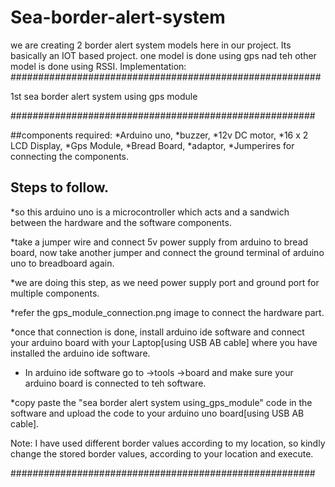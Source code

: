 # Sea-border-alert-system

we are creating 2 border alert system models here in our project. Its basically an IOT based project. one model is done using gps nad teh other model is done using RSSI.
Implementation: 
########################################################

1st sea border alert system using gps module

#######################################################

##components required:
*Arduino uno,
*buzzer,
*12v DC motor,
*16 x 2 LCD Display, 
*Gps Module,
*Bread Board,
*adaptor,
*Jumperires for connecting the components.

## Steps to follow.
*so this arduino uno is a microcontroller which acts and a sandwich between the hardware and the software components.

*take a jumper wire and connect 5v power supply from arduino to bread board, now take another jumper and connect the ground terminal of arduino uno to breadboard again.

*we are doing this step, as we need power supply port and ground port for multiple components.

*refer the gps_module_connection.png image to connect the hardware part.

*once that connection is done, install arduino ide software and connect your arduino board 
with your Laptop[using USB AB cable] where you have installed the arduino ide software. 

* In arduino ide software go to ->tools ->board and make sure your arduino board is connected to teh software.

*copy paste the "sea border alert system using_gps_module" code in the software and upload the code to your arduino uno board[using USB AB cable].

Note:
I have used different border values according to my location, so kindly change the stored border values, according to your location and execute.


#######################################################



